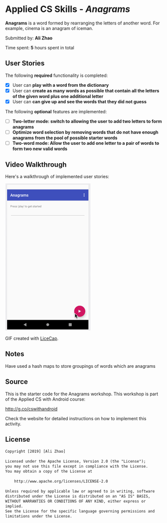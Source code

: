 # Applied CS Skills - *Anagrams*

**Anagrams** is a word formed by rearranging the letters of another word. For example, cinema is an anagram of iceman.

Submitted by: **Ali Zhao**

Time spent: **5** hours spent in total


## User Stories

The following **required** functionality is completed:

* [x] User can **play with a word from the dictionary**
* [x] User can **create as many words as possible that contain all the letters of the given word plus one additional letter**
* [x] User can **can give up and see the words that they did not guess**

The following **optional** features are implemented:

* [ ] **Two-letter mode: switch to allowing the user to add two letters to form anagrams**
* [ ] **Optimize word selection by removing words that do not have enough anagrams from the pool of possible starter words**
* [ ] **Two-word mode: Allow the user to add one letter to a pair of words to form two new valid words**

## Video Walkthrough

Here's a walkthrough of implemented user stories:

<img src='Anagrams_WalkThrough.gif' title='Video Walkthrough' width='' alt='Video Walkthrough' />

GIF created with [LiceCap](http://www.cockos.com/licecap/).

## Notes

Have used a hash maps to store groupings of words which are anagrams

## Source

This is the starter code for the Anagrams workshop. 
This workshop is part of the Applied CS with Android course:

http://g.co/cswithandroid

Check the website for detailed instructions on how to implement this activity.

## License

    Copyright [2019] [Ali Zhao]

    Licensed under the Apache License, Version 2.0 (the "License");
    you may not use this file except in compliance with the License.
    You may obtain a copy of the License at

        http://www.apache.org/licenses/LICENSE-2.0

    Unless required by applicable law or agreed to in writing, software
    distributed under the License is distributed on an "AS IS" BASIS,
    WITHOUT WARRANTIES OR CONDITIONS OF ANY KIND, either express or implied.
    See the License for the specific language governing permissions and
    limitations under the License.
